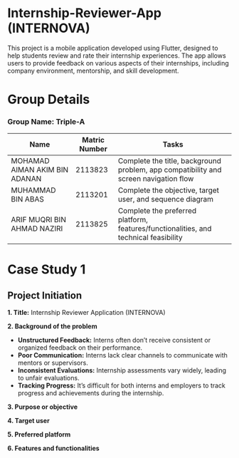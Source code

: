# Internship-Reviewer-App (INTERNOVA)
This project is a mobile application developed using Flutter, designed to help students review and rate their internship experiences. The app allows users to provide feedback on various aspects of their internships, including company environment, mentorship, and skill development.

# Group Details
### Group Name: Triple-A

|                    Name                   |    Matric Number     |                                          Tasks                                                              |
|-------------------------------------------|----------------------|-------------------------------------------------------------------------------------------------------------|                                 
|      MOHAMAD AIMAN AKIM BIN ADANAN        |       2113823        |             Complete the title, background problem, app compatibility and screen navigation flow            |
|            MUHAMMAD BIN ABAS              |       2113201        |                        Complete the objective, target user, and sequence diagram                            |
|       ARIF MUQRI BIN AHMAD NAZIRI         |       2113825        |             Complete the preferred platform, features/functionalities, and technical feasibility            |


# Case Study 1
## Project Initiation

**1. Title:**
Internship Reviewer Application (INTERNOVA)

**2. Background of the problem**
- **Unstructured Feedback:** Interns often don’t receive consistent or organized feedback on their performance.
- **Poor Communication:** Interns lack clear channels to communicate with mentors or supervisors.
- **Inconsistent Evaluations:** Internship assessments vary widely, leading to unfair evaluations.
- **Tracking Progress:** It’s difficult for both interns and employers to track progress and achievements during the internship.

**3. Purpose or objective**

**4. Target user**

**5. Preferred platform**

**6. Features and functionalities**

